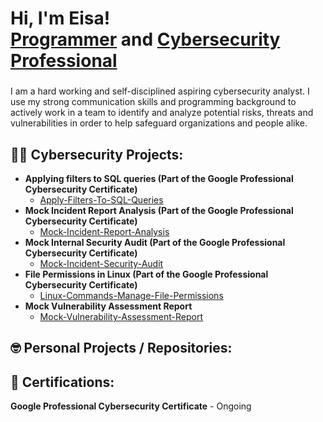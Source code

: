 <h1>Hi, I'm Eisa! <br/><a href="https://github.com/eisa-hussain">Programmer</a> and <a href="https://www.linkedin.com/in/eisa-hussain-0205b42b6">Cybersecurity Professional</a>

<h3></h3>
<p>I am a hard working and self-disciplined aspiring cybersecurity analyst. I use my strong communication skills and programming background to actively work in a team to identify and analyze potential risks, threats and vulnerabilities in order to help safeguard organizations and people alike.</p>

<h2>👨‍💻 Cybersecurity Projects:</h2>

<!--
- <b>Mock Incident Report Analysis (Part of the Google Professional Cybersecurity Certificate)</b>
  - [Mock-Incident-Report-Analysis](https://github.com/eisa-hussain/Mock-Incident-Report-Analysis)
-->
 - <b>Applying filters to SQL queries (Part of the Google Professional Cybersecurity Certificate)</b>
    - [Apply-Filters-To-SQL-Queries](https://github.com/eisa-hussain/Apply-Filters-To-SQL-Queries)
- <b>Mock Incident Report Analysis (Part of the Google Professional Cybersecurity Certificate)</b>
  - [Mock-Incident-Report-Analysis](https://github.com/eisa-hussain/Mock-Incident-Report-Analysis)
- <b>Mock Internal Security Audit (Part of the Google Professional Cybersecurity Certificate)</b>
  - [Mock-Incident-Security-Audit](https://github.com/eisa-hussain/Mock-Internal-Security-Audit)
- <b>File Permissions in Linux (Part of the Google Professional Cybersecurity Certificate)</b>
  - [Linux-Commands-Manage-File-Permissions](https://github.com/eisa-hussain/Linux-Commands-Manage-File-Permissions)
- <b>Mock Vulnerability Assessment Report</b>
  - [Mock-Vulnerability-Assessment-Report](https://github.com/eisa-hussain/Mock-Vulnerability-Assessment-Report)
<h2>🤓 Personal Projects / Repositories:</h2>



<h2>📄 Certifications:</h2>
<b>Google Professional Cybersecurity Certificate</b>
   - Ongoing

  
<!--
**joshmadakor1/joshmadakor1** is a ✨ _special_ ✨ repository because its `README.md` (this file) appears on your GitHub profile.

Here are some ideas to get you started:

- 🔭 I’m currently working on ...
- 🌱 I’m currently learning ...
- 👯 I’m looking to collaborate on ...
- 🤔 I’m looking for help with ...
- 💬 Ask me about ...
- 📫 How to reach me: ...
- 😄 Pronouns: ...
- ⚡ Fun fact: ...
-->
